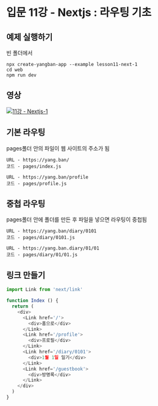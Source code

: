 # 입문 11강 - Nextjs : 라우팅 기초

## 예제 실행하기
빈 폴더에서
```
npx create-yangban-app --example lesson11-next-1
cd web
npm run dev
```

## 영상
[![11강 - Nextjs-1](http://img.youtube.com/vi/nqrpCXLDWYA/0.jpg)](http://www.youtube.com/watch?v=nqrpCXLDWYA "11강 Nextjs-1")

## 기본 라우팅
pages폴더 안의 파일이 웹 사이트의 주소가 됨

```
URL - https://yang.ban/
코드 - pages/index.js
```

```
URL - https://yang.ban/profile
코드 - pages/profile.js
```

## 중첩 라우팅
pages폴더 안에 폴더를 만든 후 파일을 넣으면 라우팅이 중첩됨
```
URL - https://yang.ban/diary/0101
코드 - pages/diary/0101.js
```

```
URL - https://yang.ban.diary/01/01
코드 - pages/diary/01/01.js
```

## 링크 만들기
```javascript
import Link from 'next/link'

function Index () {
  return (
    <div>
      <Link href='/'>
        <div>홈으로</div>
      </Link>
      <Link href='/profile'>
        <div>프로필</div>
      </Link>
      <Link href='/diary/0101'>
        <div>1월 1일 일기</div>
      </Link>
      <Link href='/guestbook'>
        <div>방명록</div>
      </Link>      
    </div>
  )
}
```
